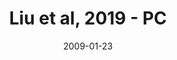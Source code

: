 ---
title: Liu et al, 2019 - PC
image: https://www.cycif.org/assets/img/liu-lin-2019/PC.jpg
date: '2009-01-23'
minerva_link: https://www.cycif.org/data/liu-lin-2019/PC.html
info_link: https://www.cycif.org/data/liu-lin-2019/index.html
show_page_link: false
---
